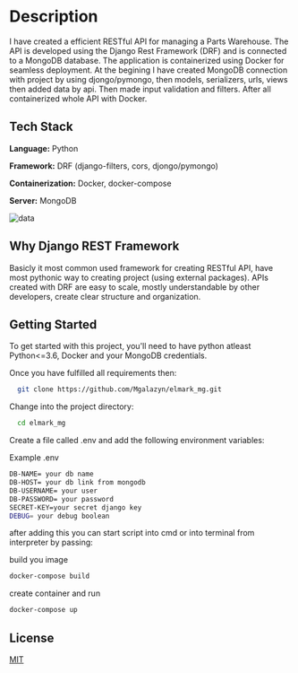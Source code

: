 
# Description
I have created a efficient RESTful API for managing a Parts Warehouse. The API is developed using the Django Rest Framework (DRF) and is connected to a MongoDB database. The application is containerized using Docker for seamless deployment. 
At the begining I have created MongoDB connection with project by using djongo/pymongo, then models, serializers, urls, views then added data by api. Then made input validation and filters. After all containerized whole API with Docker. 
## Tech Stack

**Language:** Python

**Framework:** DRF (django-filters, cors, djongo/pymongo)

**Containerization:** Docker, docker-compose

**Server:** MongoDB

![data](https://github.com/Mgalazyn/elmark_mg/assets/91530764/367bf26e-fb41-4783-9a97-0de75c7811b2)


## Why Django REST Framework
Basicly it most common used framework for creating RESTful API, have most pythonic way to creating project (using external packages). APIs created with DRF are easy to scale, mostly understandable by other developers, create clear structure and organization.
## Getting Started

To get started with this project, you'll need to have python atleast Python<=3.6, Docker and your MongoDB credentials.

Once you have fulfilled all requirements then:

```bash
  git clone https://github.com/Mgalazyn/elmark_mg.git
```

Change into the project directory:

```bash
  cd elmark_mg
```

Create a file called .env and add the following environment variables:

Example .env
```bash
DB-NAME= your db name
DB-HOST= your db link from mongodb
DB-USERNAME= your user
DB-PASSWORD= your password 
SECRET-KEY=your secret django key
DEBUG= your debug boolean
```

after adding this you can start script into cmd or into terminal from interpreter by passing:

build you image
```bash
docker-compose build
```
create container and run
```bash
docker-compose up
```


## License

[MIT](https://choosealicense.com/licenses/mit/)

